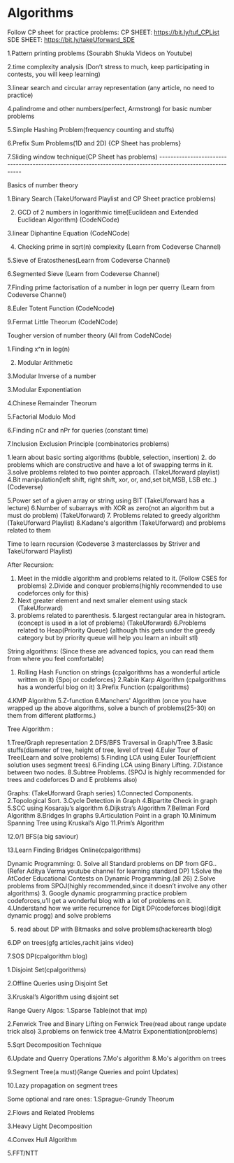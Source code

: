 # Algorithms
Follow CP sheet for practice problems:
CP SHEET: https://bit.ly/tuf_CPList 
SDE SHEET: https://bit.ly/takeUforward_SDE 

1.Pattern printing problems (Sourabh Shukla Videos on Youtube)

2.time complexity analysis (Don’t stress to much, keep participating in contests, you will keep learning)

3.linear search and circular array representation (any article, no need to practice)

4.palindrome and other numbers(perfect, Armstrong) for basic number problems

5.Simple Hashing Problem(frequency counting and stuffs)

6.Prefix Sum Problems(1D and 2D) {CP Sheet has problems}

7.Sliding window technique(CP Sheet has problems) -----------------------------------------------------------------------------------------------------------

Basics of number theory

1.Binary Search (TakeUforward Playlist and CP Sheet practice problems)

2. GCD of 2 numbers in logarithmic time(Euclidean and Extended Euclidean Algorithm) (CodeNCode)

3.linear Diphantine Equation (CodeNCode)

4. Checking prime in sqrt(n) complexity (Learn from Codeverse Channel)

5.Sieve of Eratosthenes(Learn from Codeverse Channel)

6.Segmented Sieve (Learn from Codeverse Channel)

7.Finding prime factorisation of a number in logn per querry (Learn from Codeverse Channel)

8.Euler Totent Function (CodeNcode)

9.Fermat Little Theorum (CodeNCode)

Tougher version of number theory (All from CodeNCode)

1.Finding x^n in log(n)

2. Modular Arithmetic

3.Modular Inverse of a number

3.Modular Exponentiation

4.Chinese Remainder Theorum

5.Factorial Modulo Mod

6.Finding nCr and nPr for queries (constant time)

7.Inclusion Exclusion Principle (combinatorics problems)


1.learn about basic sorting algorithms (bubble, selection, insertion)
2. do problems which are constructive and have a lot of swapping terms in it.
3.solve problems related to two pointer approach. (TakeUforward playlist)
4.Bit manipulation(left shift, right shift, xor, or, and,set bit,MSB, LSB etc..) (Codeverse)

5.Power set of a given array or string using BIT (TakeUforward has a lecture)
6.Number of subarrays with XOR as zero(not an algorithm but a must do problem) (TakeUforward)
7. Problems related to greedy algorithm (TakeUforward Playlist)
8.Kadane's algorithm (TakeUforward) and problems related to them

Time to learn recursion (Codeverse 3 masterclasses by Striver and TakeUforward Playlist)

After Recursion:
1. Meet in the middle algorithm and problems related to it. (Follow CSES for problems)
2.Divide and conquer problems{highly recommended to use codeforces only for this}
3. Next greater element and next smaller element using stack (TakeUforward)
4. problems related to parenthesis.
5.largest rectangular area in histogram. (concept is used in a lot of problems) (TakeUforward)
6.Problems related to Heap(Priority Queue) {although this gets under the greedy category but by priority queue will help you learn an inbuilt stl)

String algorithms: (Since these are advanced topics, you can read them from where you feel comfortable)

1. Rolling Hash Function on strings {cpalgorithms has a wonderful article written on it) {Spoj or codeforces}
2.Rabin Karp Algorithm (cpalgorithms has a wonderful blog on it)
3.Prefix Function (cpalgorithms)

4.KMP Algorithm
5.Z-function
6.Manchers' Algorithm (once you have wrapped up the above algorithms, solve a bunch of problems(25-30) on them from different platforms.)

Tree Algorithm :

1.Tree/Graph representation
2.DFS/BFS Traversal in Graph/Tree
3.Basic stuffs(diameter of tree, height of tree, level of tree)
4.Euler Tour of Tree(Learn and solve problems)
5.Finding LCA using Euler Tour{efficient solution uses segment trees)
6.Finding LCA using Binary Lifting. 7.Distance between two nodes.
8.Subtree Problems. (SPOJ is highly recommended for trees and codeforces D and E problems also)

Graphs: (TakeUforward Graph series)
1.Connected Components.
2.Topological Sort.
3.Cycle Detection in Graph
4.Bipartite Check in graph
5.SCC using Kosaraju’s algorithm
6.Dijkstra’s Algorithm
7.Bellman Ford Algorithm
8.Bridges In graphs
9.Articulation Point in a graph
10.Minimum Spanning Tree using Kruskal’s Algo
11.Prim’s Algorithm

12.0/1 BFS(a big saviour)

13.Learn Finding Bridges Online(cpalgorithms)


Dynamic Programming:
0. Solve all Standard problems on DP from GFG.. (Refer Aditya Verma youtube channel for learning standard DP)
1.Solve the AtCoder Educational Contests on Dynamic Programming.(all 26)
2.Solve problems from SPOJ(highly recommended,since it doesn’t involve any other algorithms)
3. Google dynamic programming practice problem codeforces,u’ll get a wonderful blog with a lot of problems on it.
4.Understand how we write recurrence for Digit DP(codeforces blog)(digit dynamic progg) and solve problems

5. read about DP with Bitmasks and solve problems(hackerearth blog)

6.DP on trees(gfg articles,rachit jains video)

7.SOS DP(cpalgorithm blog)

1.Disjoint Set(cpalgorithms)

2.Offline Queries using Disjoint Set

3.Kruskal’s Algorithm using disjoint set

Range Query Algos:
1.Sparse Table(not that imp)

2.Fenwick Tree and Binary Lifting on Fenwick Tree(read about range update trick also) 3.problems on fenwick tree
4.Matrix Exponentiation(problems)

5.Sqrt Decomposition Technique

6.Update and Querry Operations
7.Mo's algorithm
8.Mo's algorithm on trees

9.Segment Tree(a must)(Range Queries and point Updates)

10.Lazy propagation on segment trees

Some optional and rare ones:
1.Sprague-Grundy Theorum

2.Flows and Related Problems

3.Heavy Light Decomposition

4.Convex Hull Algorithm

5.FFT/NTT
